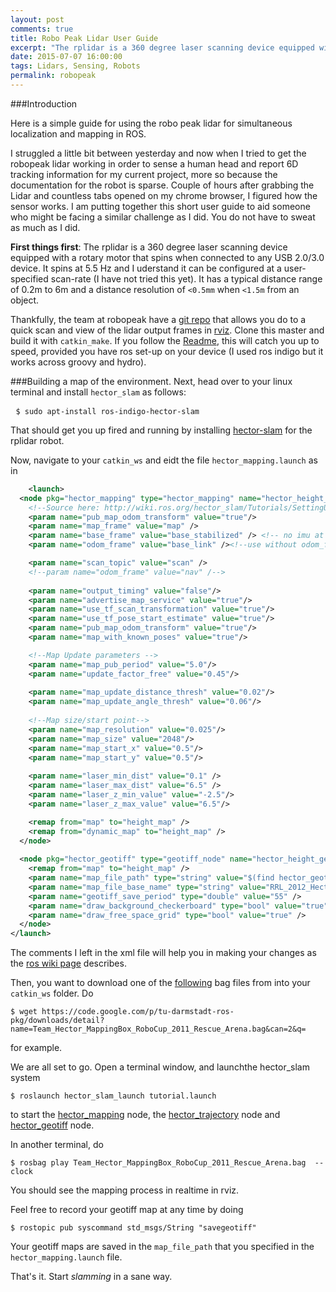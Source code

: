 ```yaml
---
layout: post
comments: true
title: Robo Peak Lidar User Guide
excerpt: "The rplidar is a 360 degree laser scanning device equipped with a rotary motor that spins when connected to any USB 2.0/3.0 device. It spins at 5.5 Hz and I uderstand it can be configured at a 	user-specified scan-rate ..."
date: 2015-07-07 16:00:00
tags: Lidars, Sensing, Robots
permalink: robopeak
---
```


<div style="text-align:center;"></div>

###Introduction

Here is a simple guide for using the robo peak lidar for simultaneous localization and mapping in ROS.

I struggled a little bit between yesterday and now when I tried to get the robopeak lidar working in order to sense a human head and report 6D tracking information for my current project, more so because the documentation for the robot is sparse. Couple of hours after grabbing the Lidar and countless tabs opened on my chrome browser, I figured how the sensor works. I am putting together this short user guide to aid someone who might be facing a similar challenge as I did. You do not have to sweat as much as I did. 

**First things first**: The rplidar is a 360 degree laser scanning device equipped with a rotary motor that spins when connected to any USB 2.0/3.0 device. It spins at 5.5 Hz and I uderstand it can be configured at a user-specified scan-rate (I have not tried this yet). It has a typical distance range of 0.2m to 6m and a distance resolution of `<0.5mm` when `<1.5m` from an object.

Thankfully, the team at robopeak have a [git repo](https://github.com/robopeak/rplidar_ros) that allows you do to a quick scan and view of the lidar output frames in [rviz](http://wiki.ros.org/rviz/Tutorials). Clone this master and build it with `catkin_make`. If you follow the [Readme](https://github.com/robopeak/rplidar_ros), this will catch you up to speed, provided you have ros set-up on your device (I used ros indigo but it works across groovy and hydro).

###Building a map of the environment.
Next, head over to your linux terminal and install `hector_slam` as follows:

<pre class="terminal"> <code>$ sudo apt-install ros-indigo-hector-slam</code></pre>

That should get you up fired and running by installing [hector-slam](http://wiki.ros.org/hector_slam/Tutorials/SettingUpForYourRobot) for the rplidar robot.

Now, navigate to your `catkin_ws` and eidt the file `hector_mapping.launch` as in 

```xml
	<launch>
  <node pkg="hector_mapping" type="hector_mapping" name="hector_height_mapping" output="screen">
    <!--Source here: http://wiki.ros.org/hector_slam/Tutorials/SettingUpForYourRobot-->
    <param name="pub_map_odom_transform" value="true"/>
    <param name="map_frame" value="map" />
    <param name="base_frame" value="base_stabilized" /> <!-- no imu at the moment to get roll/pitch angles so base_frame == base_stabilized-->
    <param name="odom_frame" value="base_link" /><!--use without odom_frame-->

    <param name="scan_topic" value="scan" />
    <!--param name="odom_frame" value="nav" /-->
    
    <param name="output_timing" value="false"/>
    <param name="advertise_map_service" value="true"/>
    <param name="use_tf_scan_transformation" value="true"/>
    <param name="use_tf_pose_start_estimate" value="true"/>
    <param name="pub_map_odom_transform" value="true"/>
    <param name="map_with_known_poses" value="true"/>

    <!--Map Update parameters -->
    <param name="map_pub_period" value="5.0"/>
    <param name="update_factor_free" value="0.45"/>
    
    <param name="map_update_distance_thresh" value="0.02"/>
    <param name="map_update_angle_thresh" value="0.06"/>
    
    <!--Map size/start point-->
    <param name="map_resolution" value="0.025"/>
    <param name="map_size" value="2048"/>
    <param name="map_start_x" value="0.5"/>
    <param name="map_start_y" value="0.5"/>
    
    <param name="laser_min_dist" value="0.1" />
    <param name="laser_max_dist" value="6.5" />
    <param name="laser_z_min_value" value="-2.5"/>
    <param name="laser_z_max_value" value="6.5"/>

    <remap from="map" to="height_map" />
    <remap from="dynamic_map" to="height_map" />
  </node>
  
  <node pkg="hector_geotiff" type="geotiff_node" name="hector_height_geotiff_node" output="screen" launch-prefix="nice -n 15">
    <remap from="map" to="height_map" />
    <param name="map_file_path" type="string" value="$(find hector_geotiff)/maps" />
    <param name="map_file_base_name" type="string" value="RRL_2012_HectorDarmstadt_2m" />
    <param name="geotiff_save_period" type="double" value="55" />
    <param name="draw_background_checkerboard" type="bool" value="true" />
    <param name="draw_free_space_grid" type="bool" value="true" />
  </node>
</launch>
```

The comments I left in the xml file will help you in making your changes as the [ros wiki page](http://wiki.ros.org/hector_slam/Tutorials/SettingUpForYourRobot) describes.

Then, you want to download one of the [following](https://code.google.com/p/tu-darmstadt-ros-pkg/downloads/list) bag files from into your `catkin_ws` folder. Do

<pre class="terminal"><code>$ wget https://code.google.com/p/tu-darmstadt-ros-pkg/downloads/detail?name=Team_Hector_MappingBox_RoboCup_2011_Rescue_Arena.bag&can=2&q=</code></pre>

for example. 

We are all set to go. Open a terminal window, and launchthe hector_slam system

<pre class="terminal"><code>$ roslaunch hector_slam_launch tutorial.launch</code></pre>

to start the [hector_mapping](http://wiki.ros.org/hector_mapping) node, the [hector_trajectory](http://wiki.ros.org/hector_trajectory_server) node and [hector_geotiff](http://wiki.ros.org/hector_geotiff) node. 

In another terminal, do

<pre class="terminal"><code>$ rosbag play Team_Hector_MappingBox_RoboCup_2011_Rescue_Arena.bag  --clock</code></pre>

You should see the mapping process in realtime in rviz.

Feel free to record your geotiff map at any time by doing

<pre class="terminal"><code>$ rostopic pub syscommand std_msgs/String "savegeotiff"</code></pre>

Your geotiff maps are saved in the `map_file_path` that you specified in the `hector_mapping.launch` file.

That's it. Start _slamming_ in a sane way.

